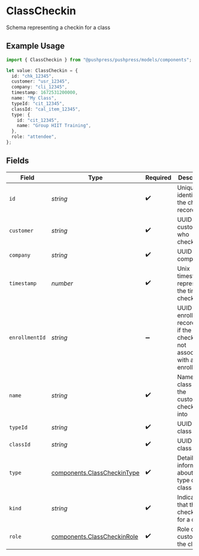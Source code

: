 # ClassCheckin

Schema representing a checkin for a class

## Example Usage

```typescript
import { ClassCheckin } from "@pushpress/pushpress/models/components";

let value: ClassCheckin = {
  id: "chk_12345",
  customer: "usr_12345",
  company: "cli_12345",
  timestamp: 1672531200000,
  name: "My Class",
  typeId: "cit_12345",
  classId: "cal_item_12345",
  type: {
    id: "cit_12345",
    name: "Group HIIT Training",
  },
  role: "attendee",
};
```

## Fields

| Field                                                                                       | Type                                                                                        | Required                                                                                    | Description                                                                                 |
| ------------------------------------------------------------------------------------------- | ------------------------------------------------------------------------------------------- | ------------------------------------------------------------------------------------------- | ------------------------------------------------------------------------------------------- |
| `id`                                                                                        | *string*                                                                                    | :heavy_check_mark:                                                                          | Unique identifier for the checkin record                                                    |
| `customer`                                                                                  | *string*                                                                                    | :heavy_check_mark:                                                                          | UUID of the customer who checked in                                                         |
| `company`                                                                                   | *string*                                                                                    | :heavy_check_mark:                                                                          | UUID of the company                                                                         |
| `timestamp`                                                                                 | *number*                                                                                    | :heavy_check_mark:                                                                          | Unix timestamp representing the time of checkin                                             |
| `enrollmentId`                                                                              | *string*                                                                                    | :heavy_minus_sign:                                                                          | UUID of the enrollment record, null if the checkin is not associated with a plan enrollment |
| `name`                                                                                      | *string*                                                                                    | :heavy_check_mark:                                                                          | Name of the class that the customer checked into                                            |
| `typeId`                                                                                    | *string*                                                                                    | :heavy_check_mark:                                                                          | UUID of the class type                                                                      |
| `classId`                                                                                   | *string*                                                                                    | :heavy_check_mark:                                                                          | UUID of the class                                                                           |
| `type`                                                                                      | [components.ClassCheckinType](../../models/components/classcheckintype.md)                  | :heavy_check_mark:                                                                          | Detailed information about the type of the class                                            |
| `kind`                                                                                      | *string*                                                                                    | :heavy_check_mark:                                                                          | Indicates that this checkin is for a class                                                  |
| `role`                                                                                      | [components.ClassCheckinRole](../../models/components/classcheckinrole.md)                  | :heavy_check_mark:                                                                          | Role of the customer in the class                                                           |